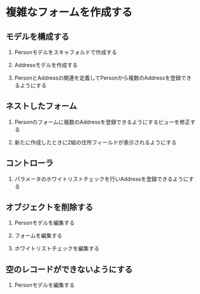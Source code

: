 # 複雑なフォームを作成する

## モデルを構成する

1. Personモデルをスキャフォルドで作成する

1. Addressモデルを作成する

1. PersonとAddressの関連を定義してPersonから複数のAddressを登録できるようにする

## ネストしたフォーム

1. Personのフォームに複数のAddressを登録できるようにするビューを修正する

1. 新たに作成したときに2組の住所フィールドが表示されるようにする

## コントローラ

1. パラメータのホワイトリストチェックを行いAddressを登録できるようにする

## オブジェクトを削除する

1. Personモデルを編集する

1. フォームを編集する

1. ホワイトリストチェックを編集する

## 空のレコードができないようにする

1. Personモデルを編集する
